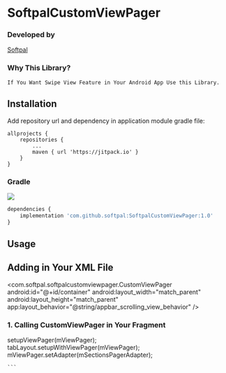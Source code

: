 # SoftpalCustomViewPager

### Developed by
[Softpal](https://www.github.com/softpal)

### Why This Library?

    If You Want Swipe View Feature in Your Android App Use this Library.
    
   ## Installation

Add repository url and dependency in application module gradle file:
  
	allprojects {
		repositories {
			...
			maven { url 'https://jitpack.io' }
		}
	}

 ### Gradle
[![](https://jitpack.io/v/softpal/SoftpalCustomViewPager.svg)](https://jitpack.io/#softpal/SoftpalCustomViewPager)
```javascript
dependencies {
    implementation 'com.github.softpal:SoftpalCustomViewPager:1.0'
}
```

## Usage

 ## Adding in Your XML File
 
  <com.softpal.softpalcustomviewpager.CustomViewPager
        android:id="@+id/container"
        android:layout_width="match_parent"
        android:layout_height="match_parent"
        app:layout_behavior="@string/appbar_scrolling_view_behavior" />

 ### 1. Calling CustomViewPager in Your  Fragment
 
 setupViewPager(mViewPager);
		tabLayout.setupWithViewPager(mViewPager);
		mViewPager.setAdapter(mSectionsPagerAdapter);
    
    ```


